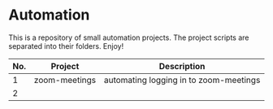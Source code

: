 # Automation
This is a repository of small automation projects.
The project scripts are separated into their folders. Enjoy!

| No. | Project       | Description |
| --- | ------------- | ------------ |
| 1   | zoom-meetings | automating logging in to zoom-meetings |
| 2   |   |    |
